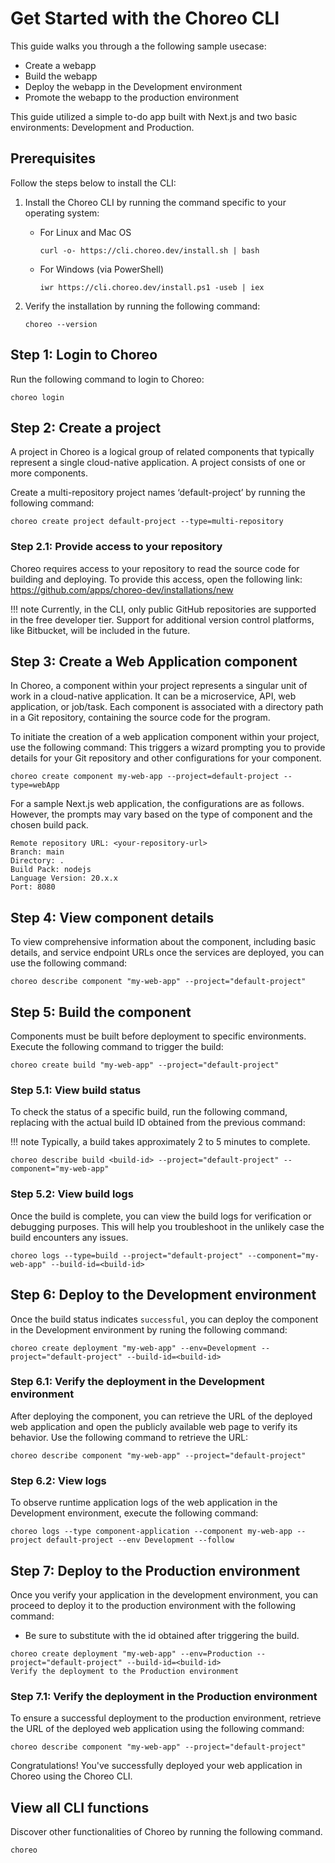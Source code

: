 # Get Started with the Choreo CLI 

This guide walks you through a the following sample usecase:

- Create a webapp
- Build the webapp
- Deploy the webapp in the Development environment
- Promote the webapp to the production environment

This guide utilized a simple to-do app built with Next.js and two basic environments: Development and Production.

## Prerequisites

Follow the steps below to install the CLI:  

1. Install the Choreo CLI by running the command specific to your operating system:

    - For Linux and Mac OS
        ```
        curl -o- https://cli.choreo.dev/install.sh | bash
        ```

    - For Windows (via PowerShell)
        ```
        iwr https://cli.choreo.dev/install.ps1 -useb | iex
        ```

2. Verify the installation by running the following command:

    ```
    choreo --version
    ```

## Step 1: Login to Choreo 

Run the following command to login to Choreo:  

```
choreo login
```

## Step 2: Create a project 

A project in Choreo is a logical group of related components that typically represent a single cloud-native application. A project consists of one or more components.

Create a multi-repository project names ‘default-project’ by running the following command:

```
choreo create project default-project --type=multi-repository
```

### Step 2.1: Provide access to your repository

Choreo requires access to your repository to read the source code for building and deploying. To provide this access, open the following link:
https://github.com/apps/choreo-dev/installations/new

!!! note
    Currently, in the CLI, only public GitHub repositories are supported in the free developer tier. Support for additional version control platforms, like Bitbucket, will be included in the future.

## Step 3: Create a Web Application component

In Choreo, a component within your project represents a singular unit of work in a cloud-native application. It can be a microservice, API, web application, or job/task. Each component is associated with a directory path in a Git repository, containing the source code for the program.

To initiate the creation of a web application component within your project, use the following command:
This triggers a wizard prompting you to provide details for your Git repository and other configurations for your component.

```
choreo create component my-web-app --project=default-project --type=webApp
```

For a sample Next.js web application, the configurations are as follows. However,  the prompts may vary based on the type of component and the chosen build pack. 

```
Remote repository URL: <your-repository-url>
Branch: main
Directory: .
Build Pack: nodejs
Language Version: 20.x.x
Port: 8080
```

## Step 4: View component details

To view comprehensive information about the component, including basic details, and service endpoint URLs once the services are deployed, you can use the following command:

```
choreo describe component "my-web-app" --project="default-project"
```

## Step 5: Build the component

Components must be built before deployment to specific environments. Execute the following command to trigger the build:

```
choreo create build "my-web-app" --project="default-project"
```

### Step 5.1: View build status

To check the status of a specific build, run the following command, replacing <build-id> with the actual build ID obtained from the previous command:

!!! note 
    Typically, a build takes approximately 2 to 5 minutes to complete.

```
choreo describe build <build-id> --project="default-project" --component="my-web-app"
```

### Step 5.2: View build logs

Once the build is complete, you can view the build logs for verification or debugging purposes. This will help you troubleshoot in the unlikely case the build encounters any issues.

```
choreo logs --type=build --project="default-project" --component="my-web-app" --build-id=<build-id>
```

## Step 6: Deploy to the Development environment

Once the build status indicates `successful`, you can deploy the component in the Development environment by runing the following command:

```
choreo create deployment "my-web-app" --env=Development --project="default-project" --build-id=<build-id>
```

### Step 6.1: Verify the deployment in the Development environment

After deploying the component,  you can retrieve the URL of the deployed web application and open the publicly available web page to verify its behavior. Use the following command to retrieve the URL:

```
choreo describe component "my-web-app" --project="default-project"
```

### Step 6.2: View logs

To observe runtime application logs of the web application in the Development environment, execute the following command:

```
choreo logs --type component-application --component my-web-app --project default-project --env Development --follow
```

## Step 7: Deploy to the Production environment

Once you verify your application in the development environment, you can proceed to deploy it to the production environment with the following command: 

- Be sure to substitute <build-id> with the id obtained after triggering the build.

```
choreo create deployment "my-web-app" --env=Production --project="default-project" --build-id=<build-id>
Verify the deployment to the Production environment
```

### Step 7.1: Verify the deployment in the Production environment

To ensure a successful deployment to the production environment, retrieve the URL of the deployed web application using the following command:

```
choreo describe component "my-web-app" --project="default-project"
```

Congratulations! You've successfully deployed your web application in Choreo using the Choreo CLI. 

## View all CLI functions

Discover other functionalities of Choreo by running the following command.

```
choreo
```
